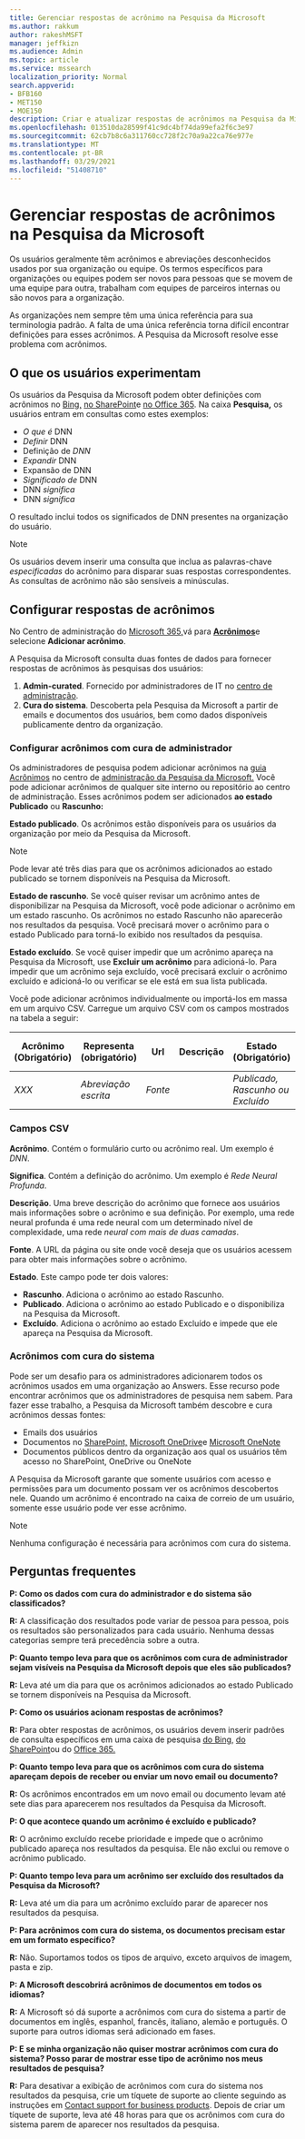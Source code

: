 ```yaml
---
title: Gerenciar respostas de acrônimo na Pesquisa da Microsoft
ms.author: rakkum
author: rakeshMSFT
manager: jeffkizn
ms.audience: Admin
ms.topic: article
ms.service: mssearch
localization_priority: Normal
search.appverid:
- BFB160
- MET150
- MOE150
description: Criar e atualizar respostas de acrônimos na Pesquisa da Microsoft
ms.openlocfilehash: 013510da28599f41c9dc4bf74da99efa2f6c3e97
ms.sourcegitcommit: 62cb7b8c6a311760cc728f2c70a9a22ca76e977e
ms.translationtype: MT
ms.contentlocale: pt-BR
ms.lasthandoff: 03/29/2021
ms.locfileid: "51408710"
---
```

# <a name="manage-acronyms-answers-in-microsoft-search"></a>Gerenciar respostas de acrônimos na Pesquisa da Microsoft

Os usuários geralmente têm acrônimos e abreviações desconhecidos usados por sua organização ou equipe. Os termos específicos para organizações ou equipes podem ser novos para pessoas que se movem de uma equipe para outra, trabalham com equipes de parceiros internas ou são novos para a organização.

As organizações nem sempre têm uma única referência para sua terminologia padrão. A falta de uma única referência torna difícil encontrar definições para esses acrônimos. A Pesquisa da Microsoft resolve esse problema com acrônimos.

## <a name="what-users-experience"></a>O que os usuários experimentam

Os usuários da Pesquisa da Microsoft podem obter definições com acrônimos no [Bing,](https://Bing.com) [no SharePoint](https://products.office.com/sharepoint/collaboration)e [no Office 365](https://Office.com). Na caixa **Pesquisa,** os usuários entram em consultas como estes exemplos:

- *O que é* DNN
- *Definir* DNN
- Definição de *DNN*
- *Expandir* DNN
- Expansão  de DNN
- *Significado de* DNN
- DNN *significa*
- DNN *significa*

O resultado inclui todos os significados de DNN presentes na organização do usuário.

> [!NOTE]
> Os usuários devem inserir uma consulta que inclua as palavras-chave *especificadas* do acrônimo para disparar suas respostas correspondentes. As consultas de acrônimo não são sensíveis a minúsculas.

## <a name="set-up-acronyms-answers"></a>Configurar respostas de acrônimos

No Centro de administração do [Microsoft 365,](https://admin.microsoft.com)vá para [**Acrônimos**](https://admin.microsoft.com/Adminportal/Home#/MicrosoftSearch/acronyms)e selecione **Adicionar acrônimo**.

A Pesquisa da Microsoft consulta duas fontes de dados para fornecer respostas de acrônimos às pesquisas dos usuários:

1. **Admin-curated**. Fornecido por administradores de IT no [centro de administração](https://admin.microsoft.com/Adminportal/Home#/MicrosoftSearch/acronyms).
2. **Cura do sistema**. Descoberta pela Pesquisa da Microsoft a partir de emails e documentos dos usuários, bem como dados disponíveis publicamente dentro da organização.

### <a name="set-up-admin-curated-acronyms"></a>Configurar acrônimos com cura de administrador

Os administradores de pesquisa podem adicionar acrônimos na [guia Acrônimos](https://admin.microsoft.com/Adminportal/Home#/MicrosoftSearch/acronyms) no centro de [administração da Pesquisa da Microsoft.](https://admin.microsoft.com/Adminportal/Home#/MicrosoftSearch) Você pode adicionar acrônimos de qualquer site interno ou repositório ao centro de administração. Esses acrônimos podem ser adicionados **ao estado Publicado** ou **Rascunho:**

**Estado publicado**. Os acrônimos estão disponíveis para os usuários da organização por meio da Pesquisa da Microsoft.

> [!NOTE]
> Pode levar até três dias para que os acrônimos adicionados ao estado publicado se tornem disponíveis na Pesquisa da Microsoft.

**Estado de rascunho**. Se você quiser revisar um acrônimo antes de disponibilizar na Pesquisa da Microsoft, você pode adicionar o acrônimo em um estado rascunho. Os acrônimos no estado Rascunho não aparecerão nos resultados da pesquisa. Você precisará mover o acrônimo para o estado Publicado para torná-lo exibido nos resultados da pesquisa.

**Estado excluído**. Se você quiser impedir que um acrônimo apareça na Pesquisa da Microsoft, use **Excluir um acrônimo** para adicioná-lo. Para impedir que um acrônimo seja excluído, você precisará excluir o acrônimo excluído e adicioná-lo ou verificar se ele está em sua lista publicada.

Você pode adicionar acrônimos individualmente ou importá-los em massa em um arquivo CSV. Carregue um arquivo CSV com os campos mostrados na tabela a seguir:

| Acrônimo (Obrigatório) | Representa (obrigatório) | Url | Descrição  | Estado (Obrigatório) | Última Modificação | Última modificação por | Id |
| --------- | --------- | --------- | ---------- | --------- |--------- |--------- |--------- |
| *XXX* | *Abreviação escrita* | *Fonte* |  | *Publicado, Rascunho ou Excluído* |  |  |  |

### <a name="csv-fields"></a>Campos CSV

**Acrônimo**. Contém o formulário curto ou acrônimo real. Um exemplo é *DNN*.

**Significa**. Contém a definição do acrônimo. Um exemplo é *Rede Neural Profunda*.

**Descrição**. Uma breve descrição do acrônimo que fornece aos usuários mais informações sobre o acrônimo e sua definição. Por exemplo, uma rede neural profunda é uma rede neural com um determinado nível de complexidade, uma rede *neural com mais de duas camadas*.

**Fonte**. A URL da página ou site onde você deseja que os usuários acessem para obter mais informações sobre o acrônimo.

**Estado**. Este campo pode ter dois valores:

- **Rascunho**. Adiciona o acrônimo ao estado Rascunho.
- **Publicado**. Adiciona o acrônimo ao estado Publicado e o disponibiliza na Pesquisa da Microsoft.
- **Excluído**. Adiciona o acrônimo ao estado Excluído e impede que ele apareça na Pesquisa da Microsoft.

### <a name="system-curated-acronyms"></a>Acrônimos com cura do sistema

Pode ser um desafio para os administradores adicionarem todos os acrônimos usados em uma organização ao Answers. Esse recurso pode encontrar acrônimos que os administradores de pesquisa nem sabem. Para fazer esse trabalho, a Pesquisa da Microsoft também descobre e cura acrônimos dessas fontes:

- Emails dos usuários
- Documentos no [SharePoint,](https://products.office.com/sharepoint/collaboration) [Microsoft OneDrive]( https://onedrive.live.com/about/)e [Microsoft OneNote](https://www.onenote.com/)
- Documentos públicos dentro da organização aos qual os usuários têm acesso no SharePoint, OneDrive ou OneNote

A Pesquisa da Microsoft garante que somente usuários com acesso e permissões para um documento possam ver os acrônimos descobertos nele. Quando um acrônimo é encontrado na caixa de correio de um usuário, somente esse usuário pode ver esse acrônimo.

> [!NOTE]
> Nenhuma configuração é necessária para acrônimos com cura do sistema.

## <a name="frequently-asked-questions"></a>Perguntas frequentes

**P: Como os dados com cura do administrador e do sistema são classificados?**

**R:** A classificação dos resultados pode variar de pessoa para pessoa, pois os resultados são personalizados para cada usuário. Nenhuma dessas categorias sempre terá precedência sobre a outra.

**P: Quanto tempo leva para que os acrônimos com cura de administrador sejam visíveis na Pesquisa da Microsoft depois que eles são publicados?**

**R:**  Leva até um dia para que os acrônimos adicionados ao estado Publicado se tornem disponíveis na Pesquisa da Microsoft.

**P: Como os usuários acionam respostas de acrônimos?**

**R:** Para obter respostas de acrônimos, os usuários devem inserir padrões de consulta específicos em uma caixa de pesquisa [do Bing,](https://bing.com) [do SharePoint](https://products.office.com/sharepoint/collaboration)ou do [Office 365.](https://Office.com) 

**P: Quanto tempo leva para que os acrônimos com cura do sistema apareçam depois de receber ou enviar um novo email ou documento?**

**R:** Os acrônimos encontrados em um novo email ou documento levam até sete dias para aparecerem nos resultados da Pesquisa da Microsoft.

**P: O que acontece quando um acrônimo é excluído e publicado?**

**R:** O acrônimo excluído recebe prioridade e impede que o acrônimo publicado apareça nos resultados da pesquisa. Ele não exclui ou remove o acrônimo publicado.

**P: Quanto tempo leva para um acrônimo ser excluído dos resultados da Pesquisa da Microsoft?**

**R:** Leva até um dia para um acrônimo excluído parar de aparecer nos resultados da pesquisa.

**P: Para acrônimos com cura do sistema, os documentos precisam estar em um formato específico?**

**R:** Não. Suportamos todos os tipos de arquivo, exceto arquivos de imagem, pasta e zip.

**P: A Microsoft descobrirá acrônimos de documentos em todos os idiomas?**

**R:** A Microsoft só dá suporte a acrônimos com cura do sistema a partir de documentos em inglês, espanhol, francês, italiano, alemão e português. O suporte para outros idiomas será adicionado em fases.

**P: E se minha organização não quiser mostrar acrônimos com cura do sistema? Posso parar de mostrar esse tipo de acrônimo nos meus resultados de pesquisa?**

**R:** Para desativar a exibição de acrônimos com cura do sistema nos resultados da pesquisa, crie um tíquete de suporte ao cliente seguindo as instruções em [Contact support for business products](/microsoft-365/admin/contact-support-for-business-products).
Depois de criar um tíquete de suporte, leva até 48 horas para que os acrônimos com cura do sistema parem de aparecer nos resultados da pesquisa.
